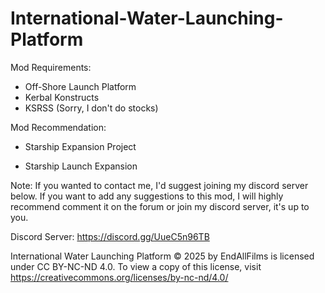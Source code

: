 # International-Water-Launching-Platform
Mod Requirements:

- Off-Shore Launch Platform
- Kerbal Konstructs
- KSRSS (Sorry, I don't do stocks)

Mod Recommendation:

- Starship Expansion Project

- Starship Launch Expansion

Note: If you wanted to contact me, I'd suggest joining my discord server below. If you want to add any suggestions to this mod, I will highly recommend comment it on the forum or join my discord server, it's up to you.

Discord Server: https://discord.gg/UueC5n96TB

International Water Launching Platform © 2025 by EndAllFilms is licensed under CC BY-NC-ND 4.0. To view a copy of this license, visit https://creativecommons.org/licenses/by-nc-nd/4.0/
